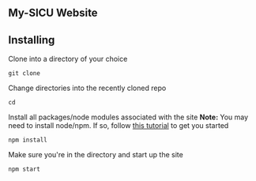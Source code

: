 ## My-SICU Website

## Installing

Clone into a directory of your choice

`git clone`

Change directories into the recently cloned repo

`cd `

Install all packages/node modules associated with the site
**Note:** You may need to install node/npm. If so, follow [this tutorial](http://blog.teamtreehouse.com/install-node-js-npm-mac) to get you started

`npm install`

Make sure you're in the directory and start up the site

`npm start`